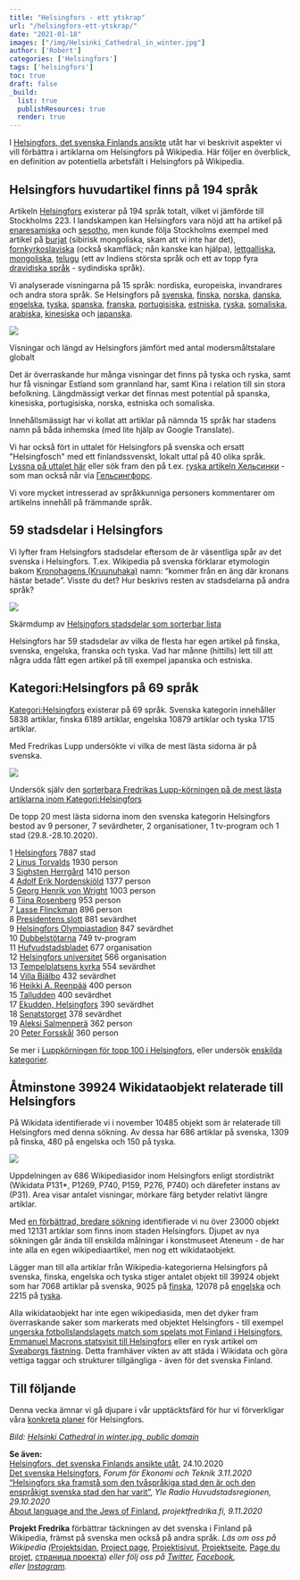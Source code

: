 ```yaml
---
title: "Helsingfors - ett ytskrap"
url: "/helsingfors-ett-ytskrap/"
date: "2021-01-18"
images: ["/img/Helsinki_Cathedral_in_winter.jpg"]
author: ['Robert']
categories: ['Helsingfors']
tags: ['helsingfors']
toc: true
draft: false
_build:
  list: true
  publishResources: true
  render: true
---
```


I [Helsingfors, det svenska Finlands ansikte](https://projektfredrika.fi/tre-smeder/) utåt har vi beskrivit aspekter vi vill förbättra i artiklarna om Helsingfors på Wikipedia. Här följer en överblick, en definition av potentiella arbetsfält i Helsingfors på Wikipedia.

Helsingfors huvudartikel finns på 194 språk
-------------------------------------------

Artikeln [Helsingfors](https://sv.wikipedia.org/wiki/Helsingfors) existerar på 194 språk totalt, vilket vi jämförde till Stockholms 223. I landskampen kan Helsingfors vara nöjd att ha artikel på [enaresamiska](https://sv.wikipedia.org/wiki/Enaresamiska) och [sesotho](https://sv.wikipedia.org/wiki/Sesotho), men kunde följa Stockholms exempel med artikel på [burjat](https://sv.wikipedia.org/wiki/Burjater) (sibirisk mongoliska, skam att vi inte har det), [fornkyrkoslaviska](https://sv.wikipedia.org/wiki/Fornkyrkoslaviska) (också skamfläck; nån kanske kan hjälpa), [lettgalliska](https://sv.wikipedia.org/wiki/Lettgalliska), [mongoliska](https://sv.wikipedia.org/wiki/Mongoliska), [telugu](https://sv.wikipedia.org/wiki/Telugu_(spr%C3%A5k)) (ett av Indiens största språk och ett av topp fyra [dravidiska språk](https://sv.wikipedia.org/wiki/Dravidiska_spr%C3%A5k) - sydindiska språk).

Vi analyserade visningarna på 15 språk: nordiska, europeiska, invandrares och andra stora språk. Se Helsingfors på [svenska](https://sv.wikipedia.org/wiki/Helsingfors), [finska](https://fi.wikipedia.org/wiki/Helsinki), [norska](https://no.wikipedia.org/wiki/Helsingfors), [danska](https://da.wikipedia.org/wiki/Helsinki), [engelska](https://en.wikipedia.org/wiki/Helsinki), [tyska](https://de.wikipedia.org/wiki/Helsinki), [spanska](https://es.wikipedia.org/wiki/Helsinki), [franska](https://fr.wikipedia.org/wiki/Helsinki), [portugisiska](https://pt.wikipedia.org/wiki/Hels%C3%ADnquia), [estniska](https://et.wikipedia.org/wiki/Helsinki), [ryska](https://ru.wikipedia.org/wiki/%D0%A5%D0%B5%D0%BB%D1%8C%D1%81%D0%B8%D0%BD%D0%BA%D0%B8), [somaliska](https://so.wikipedia.org/wiki/Helsinki), [arabiska](https://ar.wikipedia.org/wiki/%D9%87%D9%84%D8%B3%D9%86%D9%83%D9%8A), [kinesiska](https://zh.wikipedia.org/wiki/%E8%B5%AB%E5%B0%94%E8%BE%9B%E5%9F%BA) och [japanska](https://ja.wikipedia.org/wiki/%E3%83%98%E3%83%AB%E3%82%B7%E3%83%B3%E3%82%AD). 

![](/2021/01/helsingfors-ett-ytskrap-01.jpg)

Visningar och längd av Helsingfors jämfört med antal modersmåltstalare globalt

Det är överraskande hur många visningar det finns på tyska och ryska, samt hur få visningar Estland som grannland har, samt Kina i relation till sin stora befolkning. Längdmässigt verkar det finnas mest potential på spanska, kinesiska, portugisiska, norska, estniska och somaliska.

Innehållsmässigt har vi kollat att artiklar på nämnda 15 språk har stadens namn på båda inhemska (med lite hjälp av Google Translate).

Vi har också fört in uttalet för Helsingfors på svenska och ersatt "Helsingfosch" med ett finlandssvenskt, lokalt uttal på 40 olika språk. [Lyssna på uttalet här](https://upload.wikimedia.org/wikipedia/commons/9/91/Helsingfors.ogg) eller sök fram den på t.ex. [ryska artikeln Хельсинки](https://ru.wikipedia.org/wiki/%D0%A5%D0%B5%D0%BB%D1%8C%D1%81%D0%B8%D0%BD%D0%BA%D0%B8) - som man också når via [Гельсингфорс](https://ru.wikipedia.org/wiki/%D0%93%D0%B5%D0%BB%D1%8C%D1%81%D0%B8%D0%BD%D0%B3%D1%84%D0%BE%D1%80%D1%81).

Vi vore mycket intresserad av språkkunniga personers kommentarer om artikelns innehåll på främmande språk.

59 stadsdelar i Helsingfors
---------------------------

Vi lyfter fram Helsingfors stadsdelar eftersom de är väsentliga spår av det svenska i Helsingfors. T.ex. Wikipedia på svenska förklarar etymologin bakom [Kronohagens (Kruunuhaka)](https://sv.wikipedia.org/wiki/Kronohagen) namn: “kommer från en äng där kronans hästar betade”. Visste du det? Hur beskrivs resten av stadsdelarna på andra språk?

![](/2021/01/stadsdelarhfors-1024x485.png)

Skärmdump av [Helsingfors stadsdelar som sorterbar lista](https://wiki.projektfredrika.fi/Helsingfors-stadsdelar)

Helsingfors har 59 stadsdelar av vilka de flesta har egen artikel på finska, svenska, engelska, franska och tyska. Vad har månne (hittills) lett till att några udda fått egen artikel på till exempel japanska och estniska. 

Kategori:Helsingfors på 69 språk
--------------------------------

[Kategori:Helsingfors](https://sv.wikipedia.org/wiki/Kategori:Helsingfors) existerar på 69 språk. Svenska kategorin innehåller 5838 artiklar, finska 6189 artiklar, engelska 10879 artiklar och tyska 1715 artiklar.

Med Fredrikas Lupp undersökte vi vilka de mest lästa sidorna är på svenska.

![](/2021/01/lupphfors-1024x789.png)

Undersök själv den [sorterbara Fredrikas Lupp-körningen på de mest lästa artiklarna inom Kategori:Helsingfors](https://wiki.projektfredrika.fi/Top/Helsingfors)

De topp 20 mest lästa sidorna inom den svenska kategorin Helsingfors bestod av 9 personer, 7 sevärdheter, 2 organisationer, 1 tv-program och 1 stad (29.8.-28.10.2020).

1 [Helsingfors](https://sv.wikipedia.org/wiki/Helsingfors) 7887 stad  
2 [Linus Torvalds](http://sv.wikipedia.org/wiki/Linus%20Torvalds) 1930 person  
3 [Sighsten Herrgård](https://sv.wikipedia.org/wiki/Sighsten_Herrg%C3%A5rd) 1410 person  
4 [Adolf Erik Nordenskiöld](https://sv.wikipedia.org/wiki/Adolf%20Erik%20Nordenski%C3%B6ld) 1377 person  
5 [Georg Henrik von Wright](https://sv.wikipedia.org/wiki/Georg_Henrik_von_Wright) 1003 person  
6 [Tiina Rosenberg](https://sv.wikipedia.org/wiki/Tiina_Rosenberg) 953 person  
7 [Lasse Flinckman](https://sv.wikipedia.org/wiki/Lasse_Flinckman) 896 person  
8 [Presidentens slott](https://sv.wikipedia.org/wiki/Presidentens%20slott) 881 sevärdhet  
9 [Helsingfors Olympiastadion](https://sv.wikipedia.org/wiki/Helsingfors_Olympiastadion) 847 sevärdhet  
10 [Dubbelstötarna](https://sv.wikipedia.org/wiki/Dubbelst%C3%B6tarna) 749 tv-program  
11 [Hufvudstadsbladet](https://sv.wikipedia.org/wiki/Hufvudstadsbladet) 677 organisation  
12 [Helsingfors universitet](https://sv.wikipedia.org/wiki/Helsingfors%20universitet) 566 organisation  
13 [Tempelplatsens kyrka](https://sv.wikipedia.org/wiki/Tempelplatsens_kyrka) 554 sevärdhet  
14 [Villa Bjälbo](https://sv.wikipedia.org/wiki/Villa%20Bj%C3%A4lbo) 432 sevärdhet  
16 [Heikki A. Reenpää](https://sv.wikipedia.org/wiki/Heikki%20A.%20Reenp%C3%A4%C3%A4) 400 person  
15 [Talludden](https://sv.wikipedia.org/wiki/Talludden) 400 sevärdhet  
17 [Ekudden, Helsingfors](https://sv.wikipedia.org/wiki/Ekudden,%20Helsingfors) 390 sevärdhet  
18 [Senatstorget](https://sv.wikipedia.org/wiki/Senatstorget) 378 sevärdhet  
19 [Aleksi Salmenperä](https://sv.wikipedia.org/wiki/Aleksi_Salmenper%C3%A4) 362 person  
20 [Peter Forsskål](https://sv.wikipedia.org/wiki/Peter_Forssk%C3%A5l) 360 person

Se mer i [Luppkörningen för topp 100 i Helsingfors](https://wiki.projektfredrika.fi/Top/Helsingfors), eller undersök [enskilda kategorier](https://wiki.projektfredrika.fi/Helsingfors).

Åtminstone 39924 Wikidataobjekt relaterade till Helsingfors
-----------------------------------------------------------

På Wikidata identifierade vi i november 10485 objekt som är relaterade till Helsingfors med denna sökning. Av dessa har 686 artiklar på svenska, 1309 på finska, 480 på engelska och 150 på tyska.

![](/2021/01/3-1-A-orter-sv_pageviews-1.png)

Uppdelningen av 686 Wikipediasidor inom Helsingfors enligt stordistrikt (Wikidata P131\*, P1269, P740, P159, P276, P740) och därefeter instans av (P31). Area visar antalet visningar, mörkare färg betyder relativt längre artiklar.

Med [en förbättrad, bredare sökning](https://query.wikidata.org/#SELECT%20DISTINCT%20%3Fitem%20%3FitemLabel%20%0A%20%20%28GROUP_CONCAT%28DISTINCT%20%3Flocationlabel%3BSEPARATOR%3D%22%2C%20%22%29%20AS%20%3FlocationLabel%29%20%0A%20%20%28GROUP_CONCAT%28DISTINCT%20%3Fhforsdellabel%3BSEPARATOR%3D%22%2C%20%22%29%20AS%20%3FhforsdelLabel%29%20%0A%23%20%20%28GROUP_CONCAT%28DISTINCT%20%3Fhforsstordistriktlabel%3BSEPARATOR%3D%22%2C%20%22%29%20AS%20%3FhforsstordistriktLabelLabel%29%20%0A%20%20%28GROUP_CONCAT%28DISTINCT%20%3Fp31label%3BSEPARATOR%3D%22%2C%20%22%29%20AS%20%3FinstanceofLabel%20%29%20%0A%20%20%28GROUP_CONCAT%28DISTINCT%20%3Fwpsv_title%3BSEPARATOR%3D%22%2C%20%22%29%20AS%20%3Fsv_title%29%20%0A%20%20%28GROUP_CONCAT%28DISTINCT%20%3Fwpfi_title%3BSEPARATOR%3D%22%2C%20%22%29%20AS%20%3Ffi_title%29%20%0A%20%20%28GROUP_CONCAT%28DISTINCT%20%3Fwpen_title%3BSEPARATOR%3D%22%2C%20%22%29%20AS%20%3Fen_title%29%20%0A%20%20%28GROUP_CONCAT%28DISTINCT%20%3Fwpde_title%3BSEPARATOR%3D%22%2C%20%22%29%20AS%20%3Fde_title%29%20%0A%0AWHERE%20%0A%7B%20%3Flocation%20wdt%3AP131%2a%20wd%3AQ1757.%0A%20%20%20%20%20%20%20%7B%3Fitem%20wdt%3AP131%20%3Flocation%7D%0AUNION%20%20%7B%3Fitem%20wdt%3AP1269%20%3Flocation%7D%0AUNION%20%20%7B%3Fitem%20wdt%3AP740%20%3Flocation%7D%0AUNION%20%20%7B%3Fitem%20wdt%3AP159%20%3Flocation%7D%0AUNION%20%20%7B%3Fitem%20wdt%3AP276%20%3Flocation%7D%0AUNION%20%20%7B%3Fitem%20wdt%3AP740%20%3Flocation%7D%0A%20%0A%20%3Flocation%20rdfs%3Alabel%20%3Flocationlabel%20.%20FILTER%28lang%28%3Flocationlabel%29%3D%27sv%27%29.%0A%20%20OPTIONAL%20%7B%20%3Fitem%20wdt%3AP31%20%3Fp31%20.%20%3Fp31%20rdfs%3Alabel%20%3Fp31label%20.%20FILTER%28lang%28%3Fp31label%29%3D%27sv%27%29%20%7D%0A%20%20%0A%20%20OPTIONAL%7B%3Fhforsdel%20wdt%3AP31%20wd%3AQ15715406.%20%3Flocation%20wdt%3AP131%2a%20%3Fhforsdel.%20%3Fhforsdel%20rdfs%3Alabel%20%3Fhforsdellabel%20.%20FILTER%28lang%28%3Fhforsdellabel%29%3D%27sv%27%29.%0A%20%20%20%20%20%23%20%20%20%20%20OPTIONAL%7B%3Fhforsstordistrikt%20wdt%3AP31%20wd%3AQ63135297.%20%3Fhforsdel%20wdt%3AP131%2a%20%3Fhforsstordistrikt.%20%3Fhforsstordistrikt%20rdfs%3Alabel%20%3Fhforsstordistriktlabel%20.%20FILTER%28lang%28%3Fhforsstordistriktlabel%29%3D%27sv%27%29.%7D%0A%20%20%20%20%20%20%20%20%20%20%7D%0A%0A%20%20OPTIONAL%20%7B%20%3Fwpsv%20schema%3Aabout%20%3Fitem%20.%20%3Fwpsv%20schema%3AisPartOf%20%3Chttps%3A%2F%2Fsv.wikipedia.org%2F%3E%3Bschema%3Aname%20%3Fwpsv_title.%7D%0A%20%20OPTIONAL%20%7B%20%3Fwpfi%20schema%3Aabout%20%3Fitem%20.%20%3Fwpfi%20schema%3AisPartOf%20%3Chttps%3A%2F%2Ffi.wikipedia.org%2F%3E%3Bschema%3Aname%20%3Fwpfi_title.%7D%0A%20%20OPTIONAL%20%7B%20%3Fwpen%20schema%3Aabout%20%3Fitem%20.%20%3Fwpen%20schema%3AisPartOf%20%3Chttps%3A%2F%2Fen.wikipedia.org%2F%3E%3Bschema%3Aname%20%3Fwpen_title.%7D%0A%20%20OPTIONAL%20%7B%20%3Fwpde%20schema%3Aabout%20%3Fitem%20.%20%3Fwpde%20schema%3AisPartOf%20%3Chttps%3A%2F%2Fde.wikipedia.org%2F%3E%3Bschema%3Aname%20%3Fwpde_title.%7D%0A%20%0A%20%20SERVICE%20wikibase%3Alabel%20%7B%20bd%3AserviceParam%20wikibase%3Alanguage%20%22sv%2Cfi%2Cen%2Cde%22.%20%7D%0A%7D%0AGROUP%20BY%20%3Fitem%20%3FitemLabel%20%0AORDER%20BY%20%3FitemLabel) identifierade vi nu över 23000 objekt med 12131 artiklar som finns inom staden Helsingfors. Djupet av nya sökningen går ända till enskilda målningar i konstmuseet Ateneum - de har inte alla en egen wikipediaartikel, men nog ett wikidataobjekt.

Lägger man till alla artiklar från Wikipedia-kategorierna Helsingfors på svenska, finska, engelska och tyska stiger antalet objekt till 39924 objekt som har 7068 artiklar på svenska, 9025 på [finska](https://fi.wikipedia.org/wiki/Luokka:Helsinki), 12078 på [engelska](https://en.wikipedia.org/wiki/Category:Helsinki) och 2215 på [tyska](https://de.wikipedia.org/wiki/Kategorie:Helsinki).

Alla wikidataobjekt har inte egen wikipediasida, men det dyker fram överraskande saker som markerats med objektet Helsingfors - till exempel [ungerska fotbollslandslagets match som spelats mot Finland i Helsingfors](https://www.wikidata.org/wiki/Q20438981), [Emmanuel Macrons statsvisit till Helsingfors](https://www.wikidata.org/wiki/Q56437270) eller en rysk artikel om [Sveaborgs fästning](https://ru.wikipedia.org/wiki/%D0%A1%D0%B2%D0%B5%D0%B0%D0%B1%D0%BE%D1%80%D0%B3%D1%81%D0%BA%D0%B8%D0%B9_%D0%BA%D1%80%D0%B5%D0%BF%D0%BE%D1%81%D1%82%D0%BD%D0%BE%D0%B9_%D0%B2%D0%BE%D0%B5%D0%BD%D0%BD%D1%8B%D0%B9_%D1%82%D0%B5%D0%BB%D0%B5%D0%B3%D1%80%D0%B0%D1%84). Detta framhäver vikten av att städa i Wikidata och göra vettiga taggar och strukturer tillgängliga - även för det svenska Finland.

Till följande
-------------

Denna vecka ämnar vi gå djupare i vår upptäcktsfärd för hur vi förverkligar våra [konkreta planer](https://projektfredrika.fi/tre-smeder/) för Helsingfors.

_Bild: [](https://commons.wikimedia.org/wiki/File:Aerial_photograph_of_Helsinki_downtown.jpg) [Helsinki Cathedral in winter.jpg, public domain](https://commons.wikimedia.org/wiki/File:Helsinki_Cathedral_in_winter.jpg)_

**Se även:**  
[Helsingfors, det svenska Finlands ansikte utåt](https://projektfredrika.fi/tre-smeder/), 24.10.2020  
[Det svenska Helsingfors](https://www.forummag.fi/det-svenska-helsingfors), _Forum för Ekonomi och Teknik 3.11.2020_  
[“Helsingfors ska framstå som den tvåspråkiga stad den är och den enspråkigt svenska stad den har varit”](https://arenan.yle.fi/audio/1-50672696), _Yle Radio Huvudstadsregionen, 29.10.2020_  
[About language and the Jews of Finland](https://projektfredrika.fi/de-linguis-iudaeorum-finlandiae/), _projektfredrika.fi, 9.11.2020_

**Projekt Fredrika** förbättrar täckningen av det svenska i Finland på Wikipedia, främst på svenska men också på andra språk. _Läs om oss på Wikipedia (_[Projektsidan](https://sv.wikipedia.org/wiki/Wikipedia:Projekt_Fredrika), [Project page](https://en.wikipedia.org/wiki/Wikipedia:Projekt_Fredrika), [Projektisivut](https://fi.wikipedia.org/wiki/Wikipedia:Projekt_Fredrika), [Projektseite](https://de.wikipedia.org/wiki/Wikipedia:Projekt_Fredrika), [Page du projet](https://fr.wikipedia.org/wiki/Wikipedia:Projekt_Fredrika), [страница проекта](https://ru.wikipedia.org/wiki/Wikipedia:Projekt_Fredrika)) _eller följ oss på [Twitter](https://twitter.com/projektfredrika), [Facebook](https://www.facebook.com/projektfredrika/), eller [Instagram](http://instagram.com/projektfredrika)._